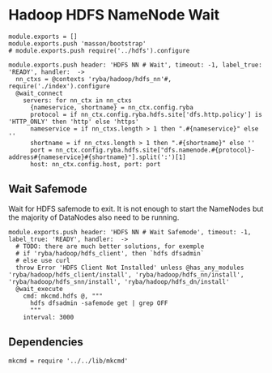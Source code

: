 
# Hadoop HDFS NameNode Wait

    module.exports = []
    module.exports.push 'masson/bootstrap'
    # module.exports.push require('../hdfs').configure

    module.exports.push header: 'HDFS NN # Wait', timeout: -1, label_true: 'READY', handler:  ->
      nn_ctxs = @contexts 'ryba/hadoop/hdfs_nn'#, require('./index').configure
      @wait_connect
        servers: for nn_ctx in nn_ctxs
          {nameservice, shortname} = nn_ctx.config.ryba
          protocol = if nn_ctx.config.ryba.hdfs.site['dfs.http.policy'] is 'HTTP_ONLY' then 'http' else 'https'
          nameservice = if nn_ctxs.length > 1 then ".#{nameservice}" else ''
          shortname = if nn_ctxs.length > 1 then ".#{shortname}" else ''
          port = nn_ctx.config.ryba.hdfs.site["dfs.namenode.#{protocol}-address#{nameservice}#{shortname}"].split(':')[1]
          host: nn_ctx.config.host, port: port

## Wait Safemode

Wait for HDFS safemode to exit. It is not enough to start the NameNodes but the
majority of DataNodes also need to be running.

    module.exports.push header: 'HDFS NN # Wait Safemode', timeout: -1, label_true: 'READY', handler:  ->
      # TODO: there are much better solutions, for exemple
      # if 'ryba/hadoop/hdfs_client', then `hdfs dfsadmin`
      # else use curl
      throw Error 'HDFS Client Not Installed' unless @has_any_modules 'ryba/hadoop/hdfs_client/install', 'ryba/hadoop/hdfs_nn/install', 'ryba/hadoop/hdfs_snn/install', 'ryba/hadoop/hdfs_dn/install'
      @wait_execute
        cmd: mkcmd.hdfs @, """
          hdfs dfsadmin -safemode get | grep OFF
          """
        interval: 3000

## Dependencies

    mkcmd = require '../../lib/mkcmd'
